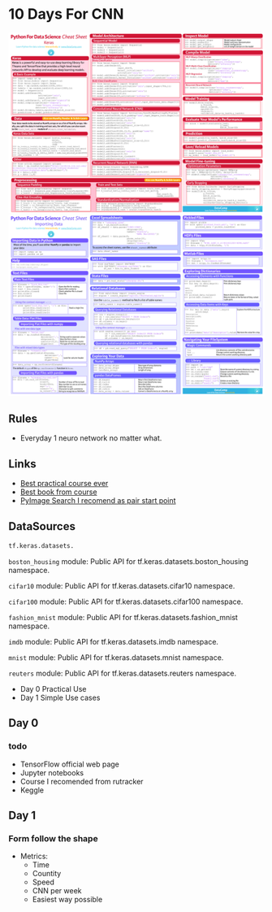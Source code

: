 # 10 Days For CNN


![Keras](CheetSheats/P-Keras.jpg)
![Keras](CheetSheats/P-ImportingData.jpg)

## Rules 

- Everyday 1 neuro network no matter what.

## Links

- [Best practical course ever](https://rutracker.org/forum/viewtopic.php?t=5872308)
- [Best book from course](https://nnmclub.to/forum/viewtopic.php?t=1476203)
- [PyImage Search I recomend as pair start point](https://www.pyimagesearch.com/)

## DataSources

```py
tf.keras.datasets.
```

`boston_housing` module: Public API for tf.keras.datasets.boston_housing namespace.

`cifar10`	module: Public API for tf.keras.datasets.cifar10 namespace.

`cifar100`	module: Public API for tf.keras.datasets.cifar100 namespace.

`fashion_mnist`	module: Public API for tf.keras.datasets.fashion_mnist namespace.

`imdb`		module: Public API for tf.keras.datasets.imdb namespace.

`mnist`	 	module: Public API for tf.keras.datasets.mnist namespace.

`reuters`	module: Public API for tf.keras.datasets.reuters namespace.




- Day 0 Practical Use
- Day 1 Simple Use cases


## Day 0 

###  todo

- TensorFlow official web page
- Jupyter notebooks
- Course I recomended from rutracker
- Keggle


## Day 1

### Form follow the shape

- Metrics:
	- Time
	- Countity 
	- Speed 
	- CNN per week
	- Easiest way possible

